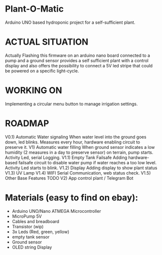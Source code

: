 # Plant-O-Matic
Arduino UNO based hydroponic project for a self-sufficient plant.

# ACTUAL SITUATION 
Actually Flashing this firmware on an arduino nano board connected to a pump and a ground sensor provides a self sufficient plant with a control display and also offers the possibility to connect a 5V led stripe that could be powered on a specific light-cycle.  

# WORKING ON
Implementing a circular menu button to manage irrigation settings. 

# ROADMAP
V0.1) Automatic Water signaling
  When water level into the ground goes down, led blinks. Measures every hour, hardware enabling circuit to preserve it. 
V1) Automatic water filling
  When ground sensor indicates a low humidity (2 measures in a day to preserve sensor) on terrain, pump starts. Activity Led, serial Logging.
V1.1) Empty Tank Failsafe
  Adding hardware-based failsafe circuit to disable water pump if water reaches a too low level. Activity Led starts to blink.
V1.2) Display
  Adding display to show plant status
V1.3) UV Lamp
V1.4) WIFI Serial Communication, web status check.
V1.5) Other Base Features TODO
V2) App control plant / Telegram Bot

# Materials (easy to find on ebay):

- Arduino UNO/Nano ATMEGA Microcontroller 
- MicroPump 5V
- Cables and breadboard
- Transistor (wip)
- 3x Leds (Red, green, yellow)
- empty tank sensor
- Ground sensor 
- OLED string Display
